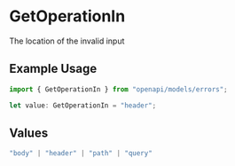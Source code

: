 # GetOperationIn

The location of the invalid input

## Example Usage

```typescript
import { GetOperationIn } from "openapi/models/errors";

let value: GetOperationIn = "header";
```

## Values

```typescript
"body" | "header" | "path" | "query"
```